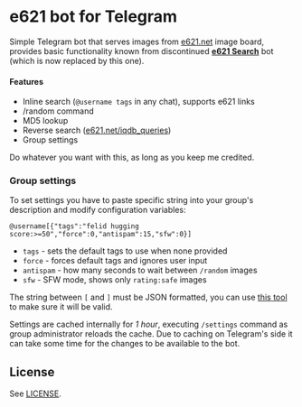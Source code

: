 # e621 bot for Telegram

Simple Telegram bot that serves images from [e621.net](https://e621.net) image board, provides basic functionality known from discontinued **[e621 Search](https://telegram.me/e621searchbot)** bot (which is now replaced by this one).

#### Features
- Inline search (`@username tags` in any chat), supports e621 links
- /random command
- MD5 lookup
- Reverse search ([e621.net/iqdb_queries](https://e621.net/iqdb_queries))
- Group settings

Do whatever you want with this, as long as you keep me credited.

### Group settings

To set settings you have to paste specific string into your group's description and modify configuration variables:

`@username[{"tags":"felid hugging score:>=50","force":0,"antispam":15,"sfw":0}]`

- `tags` - sets the default tags to use when none provided
- `force` - forces default tags and ignores user input
- `antispam` - how many seconds to wait between `/random` images
- `sfw` - SFW mode, shows only `rating:safe` images

The string between `[` and `]` must be JSON formatted, you can use [this tool](https://jsoneditoronline.org) to make sure it will be valid.

Settings are cached internally for *1 hour*, executing `/settings` command as group administrator reloads the cache. Due to caching on Telegram's side it can take some time for the changes to be available to the bot.

## License

See [LICENSE](LICENSE).
